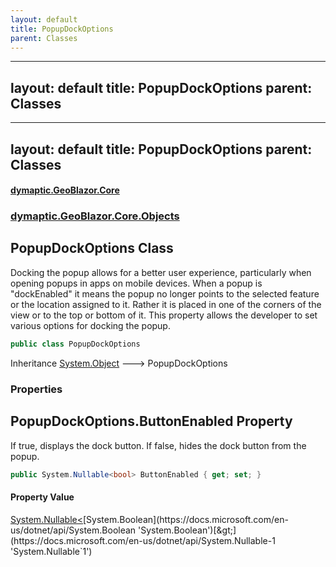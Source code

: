 ```yaml
---
layout: default
title: PopupDockOptions
parent: Classes
---
```

---
layout: default
title: PopupDockOptions
parent: Classes
---
---
layout: default
title: PopupDockOptions
parent: Classes
---
#### [dymaptic.GeoBlazor.Core](index.html 'index')
### [dymaptic.GeoBlazor.Core.Objects](index.html#dymaptic.GeoBlazor.Core.Objects 'dymaptic.GeoBlazor.Core.Objects')

## PopupDockOptions Class

Docking the popup allows for a better user experience, particularly when opening popups in apps on mobile devices. When a popup is "dockEnabled" it means the popup no longer points to the selected feature or the location assigned to it. Rather it is placed in one of the corners of the view or to the top or bottom of it. This property allows the developer to set various options for docking the popup.

```csharp
public class PopupDockOptions
```

Inheritance [System.Object](https://docs.microsoft.com/en-us/dotnet/api/System.Object 'System.Object') &#129106; PopupDockOptions
### Properties

<a name='dymaptic.GeoBlazor.Core.Objects.PopupDockOptions.ButtonEnabled'></a>

## PopupDockOptions.ButtonEnabled Property

If true, displays the dock button. If false, hides the dock button from the popup.

```csharp
public System.Nullable<bool> ButtonEnabled { get; set; }
```

#### Property Value
[System.Nullable&lt;](https://docs.microsoft.com/en-us/dotnet/api/System.Nullable-1 'System.Nullable`1')[System.Boolean](https://docs.microsoft.com/en-us/dotnet/api/System.Boolean 'System.Boolean')[&gt;](https://docs.microsoft.com/en-us/dotnet/api/System.Nullable-1 'System.Nullable`1')



